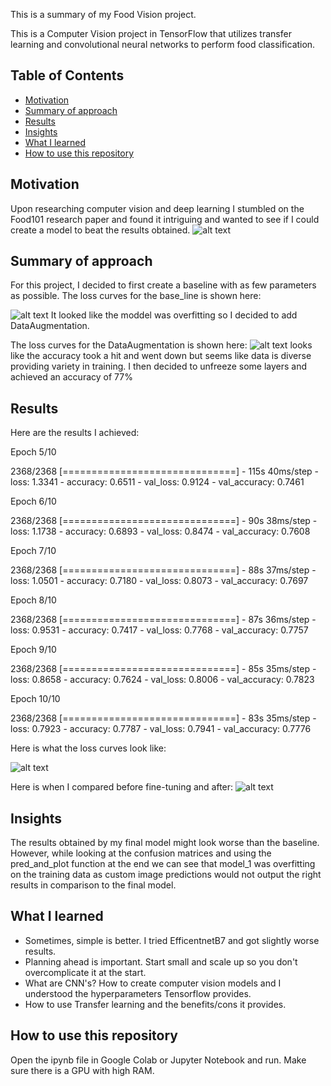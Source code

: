 This is a summary of my Food Vision project.

This is a Computer Vision project in TensorFlow that utilizes transfer learning and convolutional neural networks to perform food classification. 

## Table of Contents 
* [Motivation](#motivation)
* [Summary of approach](#summary-of-approach)
* [Results](#results)
* [Insights](#insights)
* [What I learned](#what-i-learned)
* [How to use this repository](#how-to-use-this-repository)

## Motivation
Upon researching computer vision and deep learning I stumbled on the Food101 research paper and found it intriguing and wanted to see if I could create a model to beat the results obtained.
![alt text](https://github.com/Vybavnag/Food_Vision_Project/blob/main/images/food101.jpg)


## Summary of approach
For this project, I decided to first create a baseline with as few parameters as possible. The loss curves for the base_line is shown here:


![alt text](https://github.com/Vybavnag/Food_Vision_Project/blob/main/images/base_loss.jpg)
It looked like the moddel was overfitting so I decided to add DataAugmentation.

The loss curves for the DataAugmentation is shown here:
![alt text](https://github.com/Vybavnag/Food_Vision_Project/blob/main/images/data_aug_loss.jpg)
looks like the accuracy took a hit and went down but seems like data is diverse providing variety in training. I then decided to unfreeze some layers and achieved an accuracy of 77%


## Results
Here are the results I achieved:

Epoch 5/10

2368/2368 [==============================] - 115s 40ms/step - loss: 1.3341 - accuracy: 0.6511 - val_loss: 0.9124 - val_accuracy: 0.7461

Epoch 6/10

2368/2368 [==============================] - 90s 38ms/step - loss: 1.1738 - accuracy: 0.6893 - val_loss: 0.8474 - val_accuracy: 0.7608

Epoch 7/10

2368/2368 [==============================] - 88s 37ms/step - loss: 1.0501 - accuracy: 0.7180 - val_loss: 0.8073 - val_accuracy: 0.7697

Epoch 8/10

2368/2368 [==============================] - 87s 36ms/step - loss: 0.9531 - accuracy: 0.7417 - val_loss: 0.7768 - val_accuracy: 0.7757

Epoch 9/10

2368/2368 [==============================] - 85s 35ms/step - loss: 0.8658 - accuracy: 0.7624 - val_loss: 0.8006 - val_accuracy: 0.7823

Epoch 10/10

2368/2368 [==============================] - 83s 35ms/step - loss: 0.7923 - accuracy: 0.7787 - val_loss: 0.7941 - val_accuracy: 0.7776


Here is what the loss curves look like:


![alt text](https://github.com/Vybavnag/Food_Vision_Project/blob/main/images/final_loss.jpg)


Here is when I compared before fine-tuning and after:
![alt text](https://github.com/Vybavnag/Food_Vision_Project/blob/main/images/final_comparing_loss.jpg)

## Insights
The results obtained by my final model might look worse than the baseline. However, while looking at the confusion matrices and using the pred_and_plot function at the end we can see that model_1 was overfitting on the training data as custom image predictions would not output the right results in comparison to the final model.

## What I learned
* Sometimes, simple is better. I tried EfficentnetB7 and got slightly worse results.
* Planning ahead is important. Start small and scale up so you don't overcomplicate it at the start.
* What are CNN's? How to create computer vision models and I understood the hyperparameters Tensorflow provides.
* How to use Transfer learning and the benefits/cons it provides.


## How to use this repository
Open the ipynb file in Google Colab or Jupyter Notebook and run. Make sure there is a GPU with high RAM.

